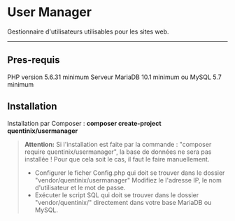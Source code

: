 User Manager
===========

Gestionnaire d'utilisateurs utilisables pour les sites web. 

----------
Pres-requis
-------
PHP version 5.6.31 minimum
Serveur MariaDB 10.1 minimum ou MySQL 5.7 minimum

Installation
----------------

Installation par Composer : **composer create-project quentinix/usermanager**
> **Attention:**
> Si l'installation est faite par la commande : "composer require quentinix/usermanager", la base de données ne sera pas installée !
> Pour que cela soit le cas, il faut le faire manuellement.
> - Configurer le ficher Config.php qui doit se trouver dans le dossier "vendor/quentinix/usermanager"
> Modifiez le l'adresse IP, le nom d'utilisateur et le mot de passe.
> - Exécuter le script SQL qui doit se trouver dans le dossier "vendor/quentinix/" directement dans votre base MariaDB ou MySQL.